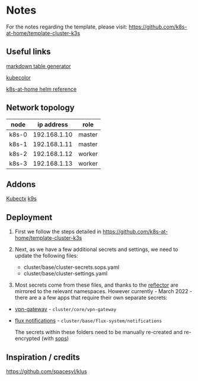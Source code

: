 # Notes

For the notes regarding the template, please visit: <https://github.com/k8s-at-home/template-cluster-k3s>

## Useful links

[markdown table generator](https://www.tablesgenerator.com/markdown_tables#)

[kubecolor](https://github.com/hidetatz/kubecolor)

[k8s-at-home helm reference](https://github.com/k8s-at-home/library-charts/blob/main/charts/stable/common/values.yaml)

## Network topology

| node  | ip address   | role   |
|-------|--------------|--------|
| k8s-0 | 192.168.1.10 | master |
| k8s-1 | 192.168.1.11 | master |
| k8s-2 | 192.168.1.12 | worker |
| k8s-3 | 192.168.1.13 | worker |

## Addons

[Kubectx](https://github.com/ahmetb/kubectx)
[k9s](https://k9scli.io/)

## Deployment

1. First we follow the steps detailed in <https://github.com/k8s-at-home/template-cluster-k3s>

2. Next, as we have a few additional secrets and settings, we need to update the following files:

    - cluster/base/cluster-secrets.sops.yaml
    - cluster/base/cluster-settings.yaml

3. Most secrets come from these files, and thanks to the [reflector](https://github.com/emberstack/kubernetes-reflector) are mirrored to the relevant namespaces.
However currently - March 2022 - there are a a few apps that require their own separate secrets:

- [vpn-gateway](https://github.com/k8s-at-home/pod-gateway) - `cluster/core/vpn-gateway`
- [flux notifications](https://fluxcd.io/docs/guides/notifications/) - `cluster/base/flux-system/notifications`

    The secrets within these folders need to be manually re-created and re-encrypted (with [sops](https://github.com/mozilla/sops))

## Inspiration / credits

<https://github.com/spacesyl/klus>
